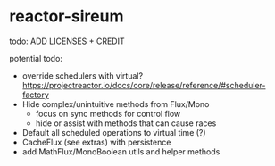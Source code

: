 # reactor-sireum

todo: ADD LICENSES + CREDIT

potential todo:

- override schedulers with virtual? https://projectreactor.io/docs/core/release/reference/#scheduler-factory
- Hide complex/unintuitive methods from Flux/Mono
  - focus on sync methods for control flow
  - hide or assist with methods that can cause races
- Default all scheduled operations to virtual time (?)
- CacheFlux (see extras) with persistence
- add MathFlux/MonoBoolean utils and helper methods
